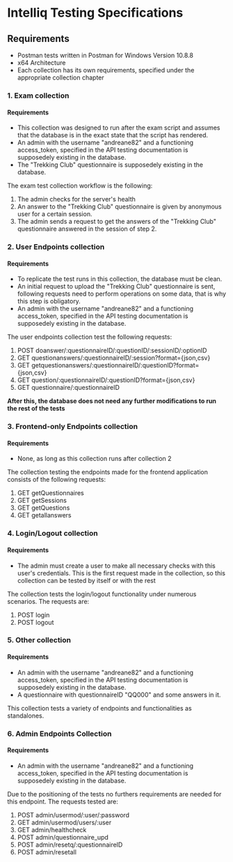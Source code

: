 # Intelliq Testing Specifications

## Requirements
* Postman tests written in Postman for Windows Version 10.8.8
* x64 Architecture
* Each collection has its own requirements, specified under the appropriate collection chapter

### 1. Exam collection

#### Requirements
* This collection was designed to run after the exam script and assumes that the database is in the exact state that the script has rendered.
* An admin with the username "andreane82" and a functioning access_token, specified in the API testing documentation is supposedely existing in the database.
* The "Trekking Club" questionnaire is supposedely existing in the database.

The exam test collection workflow is the following:
1. The admin checks for the server's health
2. An answer to the "Trekking Club" questionnaire is given by anonymous user for a certain session.
3. The admin sends a request to get the answers of the "Trekking Club" questionnaire answered in the session of step 2.

### 2. User Endpoints collection

#### Requirements
* To replicate the test runs in this collection, the database must be clean.
* An initial request to upload the "Trekking Club" questionnaire is sent, following requests need to perform operations on some data, that is why this step is obligatory.
* An admin with the username "andreane82" and a functioning access_token, specified in the API testing documentation is supposedely existing in the database.

The user endpoints collection test the following requests:
1. POST doanswer/:questionnaireID/:questionID/:sessionID/:optionID
2. GET questionanswers/:questionnaireID/:session?format={json,csv}
3. GET getquestionanswers/:questionnaireID/:questionID?format={json,csv}
4. GET question/:questionnaireID/:questionID?format={json,csv}
5. GET questionnaire/:questionnaireID

**After this, the database does not need any further modifications to run the rest of the tests**

### 3. Frontend-only Endpoints collection

#### Requirements
* None, as long as this collection runs after collection 2

The collection testing the endpoints made for the frontend application consists of the following requests:
1. GET getQuestionnaires
2. GET getSessions
3. GET getQuestions
4. GET getallanswers

### 4. Login/Logout collection
#### Requirements
* The admin must create a user to make all necessary checks with this user's credentials. This is the first request made in the collection, so this collection can be tested by itself or with the rest

The collection tests the login/logout functionality under numerous scenarios. The requests are:
1. POST login
2. POST logout

### 5. Other collection
#### Requirements
* An admin with the username "andreane82" and a functioning access_token, specified in the API testing documentation is supposedely existing in the database.
* A questionnaire with questionnaireID "QQ000" and some answers in it.

This collection tests a variety of endpoints and functionalities as standalones.

### 6. Admin Endpoints Collection
#### Requirements
* An admin with the username "andreane82" and a functioning access_token, specified in the API testing documentation is supposedely existing in the database.

Due to the positioning of the tests no furthers requirements are needed for this endpoint. The requests tested are:
1. POST admin/usermod/:user/:password
2. GET admin/usermod/users/:user
3. GET admin/healthcheck
4. POST admin/questionnaire_upd
5. POST admin/resetq/:questionnaireID
6. POST admin/resetall
